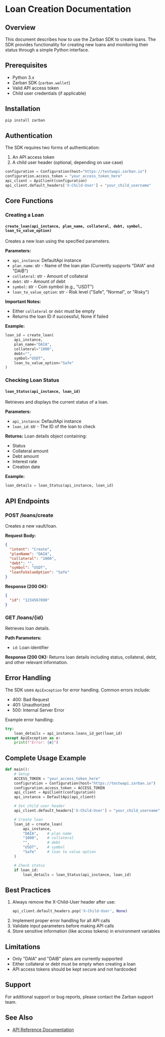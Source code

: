 # Loan Creation Documentation

## Overview

This document describes how to use the Zarban SDK to create loans. The SDK provides functionality for creating new loans and monitoring their status through a simple Python interface.

## Prerequisites

- Python 3.x
- Zarban SDK (`zarban.wallet`)
- Valid API access token
- Child user credentials (if applicable)

## Installation

```bash
pip install zarban
```

## Authentication

The SDK requires two forms of authentication:

1. An API access token
2. A child user header (optional, depending on use case)

```python
configuration = Configuration(host="https://testwapi.zarban.io")
configuration.access_token = "your_access_token_here"
api_client = ApiClient(configuration)
api_client.default_headers['X-Child-User'] = "your_child_username"
```

## Core Functions

### Creating a Loan

#### `create_loan(api_instance, plan_name, collateral, debt, symbol, loan_to_value_option)`

Creates a new loan using the specified parameters.

**Parameters:**

- `api_instance`: DefaultApi instance
- `plan_name`: str - Name of the loan plan (Currently supports "DAIA" and "DAIB")
- `collateral`: str - Amount of collateral
- `debt`: str - Amount of debt
- `symbol`: str - Coin symbol (e.g., "USDT")
- `loan_to_value_option`: str - Risk level ("Safe", "Normal", or "Risky")

**Important Notes:**

- Either `collateral` or `debt` must be empty
- Returns the loan ID if successful, None if failed

**Example:**

```python
loan_id = create_loan(
    api_instance,
    plan_name="DAIA",
    collateral="1000",
    debt="",
    symbol="USDT",
    loan_to_value_option="Safe"
)
```

### Checking Loan Status

#### `loan_Status(api_instance, loan_id)`

Retrieves and displays the current status of a loan.

**Parameters:**

- `api_instance`: DefaultApi instance
- `loan_id`: str - The ID of the loan to check

**Returns:**
Loan details object containing:

- Status
- Collateral amount
- Debt amount
- Interest rate
- Creation date

**Example:**

```python
loan_details = loan_Status(api_instance, loan_id)
```

## API Endpoints

### POST /loans/create

Creates a new vault/loan.

**Request Body:**

```json
{
  "intent": "Create",
  "planName": "DAIA",
  "collateral": "1000",
  "debt": "",
  "symbol": "USDT",
  "loanToValueOption": "Safe"
}
```

**Response (200 OK):**

```json
{
  "id": "1234567890"
}
```

### GET /loans/{id}

Retrieves loan details.

**Path Parameters:**

- `id`: Loan identifier

**Response (200 OK):**
Returns loan details including status, collateral, debt, and other relevant information.

## Error Handling

The SDK uses `ApiException` for error handling. Common errors include:

- 400: Bad Request
- 401: Unauthorized
- 500: Internal Server Error

Example error handling:

```python
try:
    loan_details = api_instance.loans_id_get(loan_id)
except ApiException as e:
    print(f"Error: {e}")
```

## Complete Usage Example

```python
def main():
    # Setup
    ACCESS_TOKEN = "your_access_token_here"
    configuration = Configuration(host="https://testwapi.zarban.io")
    configuration.access_token = ACCESS_TOKEN
    api_client = ApiClient(configuration)
    api_instance = DefaultApi(api_client)

    # Set child user header
    api_client.default_headers['X-Child-User'] = "your_child_username"

    # Create loan
    loan_id = create_loan(
        api_instance,
        "DAIA",    # plan name
        "1000",    # collateral
        "",        # debt
        "USDT",    # symbol
        "Safe"     # loan to value option
    )

    # Check status
    if loan_id:
        loan_details = loan_Status(api_instance, loan_id)
```

## Best Practices

1. Always remove the X-Child-User header after use:
   ```python
   api_client.default_headers.pop('X-Child-User', None)
   ```
2. Implement proper error handling for all API calls
3. Validate input parameters before making API calls
4. Store sensitive information (like access tokens) in environment variables

## Limitations

- Only "DAIA" and "DAIB" plans are currently supported
- Either collateral or debt must be empty when creating a loan
- API access tokens should be kept secure and not hardcoded

## Support

For additional support or bug reports, please contact the Zarban support team.

## See Also

- [API Reference Documentation](../src/zarban/wallet/docs/DefaultApi.md)
